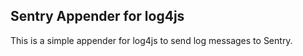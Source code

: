 Sentry Appender for log4js
---

This is a simple appender for log4js to send log messages to Sentry.
